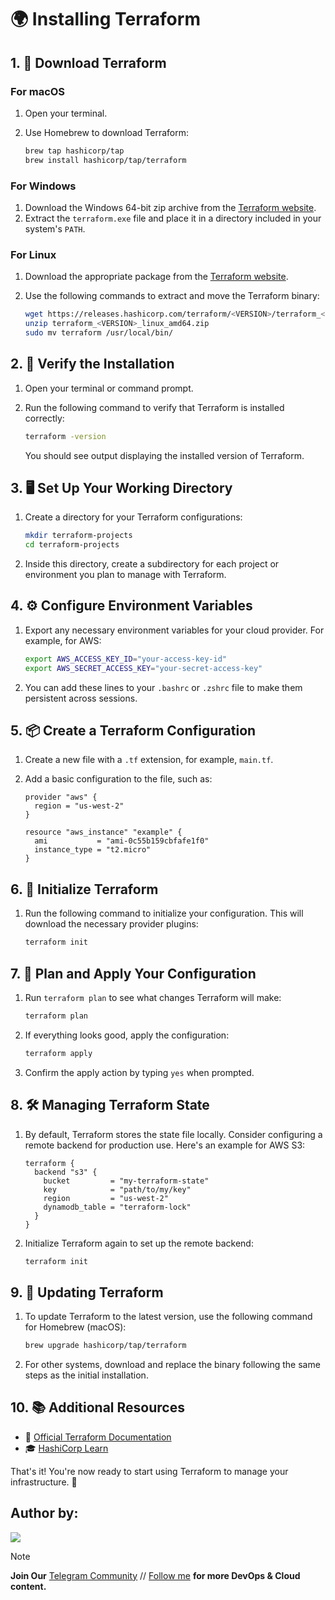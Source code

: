 # 🌍 Installing Terraform

## 1. 🔽 Download Terraform

### For macOS

1. Open your terminal.
2. Use Homebrew to download Terraform:

    ```bash
    brew tap hashicorp/tap
    brew install hashicorp/tap/terraform
    ```

### For Windows

1. Download the Windows 64-bit zip archive from the [Terraform website](https://www.terraform.io/downloads.html).
2. Extract the `terraform.exe` file and place it in a directory included in your system's `PATH`.

### For Linux

1. Download the appropriate package from the [Terraform website](https://www.terraform.io/downloads.html).
2. Use the following commands to extract and move the Terraform binary:

    ```bash
    wget https://releases.hashicorp.com/terraform/<VERSION>/terraform_<VERSION>_linux_amd64.zip
    unzip terraform_<VERSION>_linux_amd64.zip
    sudo mv terraform /usr/local/bin/
    ```

## 2. 🏃 Verify the Installation

1. Open your terminal or command prompt.
2. Run the following command to verify that Terraform is installed correctly:

    ```bash
    terraform -version
    ```

   You should see output displaying the installed version of Terraform.

## 3. 🖥️ Set Up Your Working Directory

1. Create a directory for your Terraform configurations:

    ```bash
    mkdir terraform-projects
    cd terraform-projects
    ```

2. Inside this directory, create a subdirectory for each project or environment you plan to manage with Terraform.

## 4. ⚙️ Configure Environment Variables

1. Export any necessary environment variables for your cloud provider. For example, for AWS:

    ```bash
    export AWS_ACCESS_KEY_ID="your-access-key-id"
    export AWS_SECRET_ACCESS_KEY="your-secret-access-key"
    ```

2. You can add these lines to your `.bashrc` or `.zshrc` file to make them persistent across sessions.

## 5. 📦 Create a Terraform Configuration

1. Create a new file with a `.tf` extension, for example, `main.tf`.

2. Add a basic configuration to the file, such as:

    ```hcl
    provider "aws" {
      region = "us-west-2"
    }

    resource "aws_instance" "example" {
      ami           = "ami-0c55b159cbfafe1f0"
      instance_type = "t2.micro"
    }
    ```

## 6. 🔄 Initialize Terraform

1. Run the following command to initialize your configuration. This will download the necessary provider plugins:

    ```bash
    terraform init
    ```

## 7. 📝 Plan and Apply Your Configuration

1. Run `terraform plan` to see what changes Terraform will make:

    ```bash
    terraform plan
    ```

2. If everything looks good, apply the configuration:

    ```bash
    terraform apply
    ```

3. Confirm the apply action by typing `yes` when prompted.

## 8. 🛠️ Managing Terraform State

1. By default, Terraform stores the state file locally. Consider configuring a remote backend for production use. Here's an example for AWS S3:

    ```hcl
    terraform {
      backend "s3" {
        bucket         = "my-terraform-state"
        key            = "path/to/my/key"
        region         = "us-west-2"
        dynamodb_table = "terraform-lock"
      }
    }
    ```

2. Initialize Terraform again to set up the remote backend:

    ```bash
    terraform init
    ```

## 9. 🔧 Updating Terraform

1. To update Terraform to the latest version, use the following command for Homebrew (macOS):

    ```bash
    brew upgrade hashicorp/tap/terraform
    ```

2. For other systems, download and replace the binary following the same steps as the initial installation.

## 10. 📚 Additional Resources

- 📖 [Official Terraform Documentation](https://www.terraform.io/docs)
- 🎓 [HashiCorp Learn](https://learn.hashicorp.com/terraform)

That's it! You're now ready to start using Terraform to manage your infrastructure. 🚀

## **Author by:**

![](https://imgur.com/2j6Aoyl.png)

> [!Note]
> **Join Our** [Telegram Community](https://t.me/prodevopsguy) // [Follow me](https://github.com/NotHarshhaa) **for more DevOps & Cloud content.**
